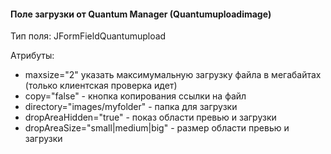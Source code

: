 #### **Поле загрузки от Quantum Manager** (Quantumuploadimage)

Тип поля: JFormFieldQuantumupload

Атрибуты:
- maxsize="2" указать максимумальную загрузку файла в мегабайтах (только клиентская проверка идет)
- copy="false" - кнопка копирования ссылки на файл
- directory="images/myfolder" - папка для загрузки
- dropAreaHidden="true" - показ области превью и загрузки
- dropAreaSize="small|medium|big" - размер области превью и загрузки